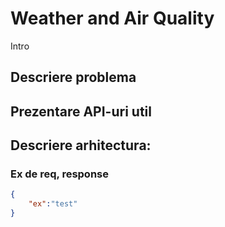 # Weather and Air Quality

Intro

## Descriere problema

## Prezentare API-uri util

## Descriere arhitectura:

### Ex de req, response

```json
{
    "ex":"test"
}
```
